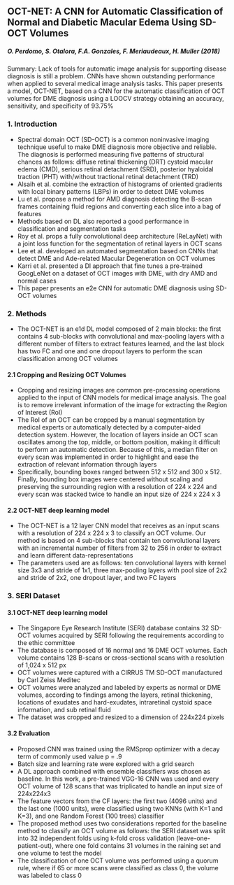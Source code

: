 ## OCT-NET: A CNN for Automatic Classification of Normal and Diabetic Macular Edema Using SD-OCT Volumes

##### **O. Perdomo, S. Otalora, F.A. Gonzales, F. Meriaudeaux, H. Muller (2018)**

Summary: Lack of tools for automatic image analysis for supporting disease diagnosis is still a problem.  CNNs have shown outstanding performance when applied to several medical image analysis tasks.  This paper presents a model, OCT-NET, based on a CNN for the automatic classification of OCT volumes for DME diagnosis using a LOOCV strategy obtaining an accuracy, sensitivity, and specificity of 93.75% 

### 1. Introduction 
- Spectral domain OCT (SD-OCT) is a common noninvasive imaging technique useful to make DME diagnosis more objective and reliable.  The diagnosis is performed measuring five patterns of structural chances as follows: diffuse retinal thickening (DRT) cystoid macular edema (CMD), serious retinal detachment (SRD), posterior hyaloidal traction (PHT) with/without tractional retinal detachment (TRD)
- Alsaih et al. combine the extraction of histograms of oriented gradients with local binary patterns (LBPs) in order to detect DME volumes
- Lu et al. propose a method for AMD diagnosis detecting the B-scan frames containing fluid regions and converting each slice into a bag of features
- Methods based on DL also reported a good performance in classification and segmentation tasks
- Roy et al. props a fully convolutional deep architecture (ReLayNet) with a joint loss function for the segmentation of retinal layers in OCT scans
- Lee et al. developed an automated segmentation based on CNNs that detect DME and Ade-related Macular Degeneration on OCT volumes
- Karri et al. presented a Dl approach that fine tunes a pre-trained GoogLeNet on a dataset of OCT images with DME, with dry AMD and normal cases
- This paper presents an e2e CNN for automatic DME diagnosis using SD-OCT volumes

### 2. Methods
- The OCT-NET is an e1d DL model composed of 2 main blocks: the first contains 4 sub-blocks with convolutional and max-pooling layers with a different number of filters to extract features learned, and the last block has two FC and one and one dropout layers to perform the scan classification among OCT volumes

#### 2.1 Cropping and Resizing OCT Volumes
- Cropping and resizing images are common pre-processing operations applied to the input of CNN models for medical image analysis.  The goal is to remove irrelevant information of the image for extracting the Region of Interest (RoI) 
- The RoI of an OCT can be cropped by a manual segmentation by medical experts or automatically detected by a computer-aided detection system.  However, the location of layers inside an OCT scan oscillates among the top, middle, or bottom position, making it difficult to perform an automatic detection.  Because of this, a median filter on every scan was implemented in order to highlight and ease the extraction of relevant information through layers
- Specifically, bounding boxes ranged between 512 x 512 and 300 x 512.  Finally, bounding box images were centered without scaling and preserving the surrounding region with a resolution of 224 x 224 and every scan was stacked twice to handle an input size of 224 x 224 x 3 

#### 2.2 OCT-NET deep learning model
- The OCT-NET is a 12 layer CNN model that receives as an input scans with a resolution of 224 x 224 x 3 to classify an OCT volume.  Our method is based on 4 sub-blocks that contain ten convolutional layers with an incremental number of filters from 32 to 256 in order to extract and learn different data-representations
- The parameters used are as follows: ten convolutional layers with kernel size 3x3 and stride of 1x1, three max-pooling layers with pool size of 2x2 and stride of 2x2, one dropout layer, and two FC layers

### 3. SERI Dataset

#### 3.1 OCT-NET deep learning model
- The Singapore Eye Research Institute (SERI) database contains 32 SD-OCT volumes acquired by SERI following the requirements according to the ethic committee
- The database is composed of 16 normal and 16 DME OCT volumes.  Each volume contains 128 B-scans or cross-sectional scans with a resolution of 1,024 x 512 px
- OCT volumes were captured with a CIRRUS TM SD-OCT manufactured by Carl Zeiss Meditec
- OCT volumes were analyzed and labeled by experts as normal or DME volumes, according to findings among the layers, retinal thickening, locations of exudates and hard-exudates, intraretinal cystoid space information, and sub retinal fluid
- The dataset was cropped and resized to a dimension of 224x224 pixels

#### 3.2 Evaluation
- Proposed CNN was trained using the RMSprop optimizer with a decay term of commonly used value p = .9
- Batch size and learning rate were explored with a grid search 
- A DL approach combined with ensemble classifiers was chosen as baseline.  In this work, a pre-trained VGG-16 CNN was used and every OCT volume of 128 scans that was triplicated to handle an input size of 224x224x3 
- The feature vectors from the CF layers: the first two (4096 units) and the last one (1000 units), were classified using two KNNs (with K=1 and K=3), and one Random Forest (100 trees) classifier 
- The proposed method uses two considerations reported for the baseline method to classify an OCT volume as follows: the SERI dataset was split into 32 independent folds using k-fold cross validation (leave-one-patient-out), where one fold contains 31 volumes in the raining set and one volume to test the model
- The classification of one OCT volume was performed using a quorum rule, where if 65 or more scans were classified as class 0, the volume was labeled to class 0
